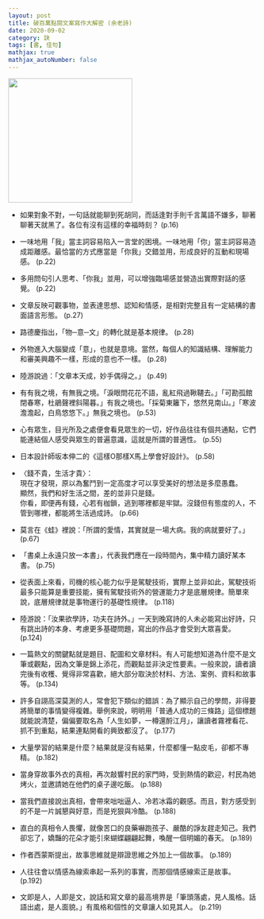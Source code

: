 ```yaml
---
layout: post
title: 破百萬點閱文案寫作大解密 (余老詩)
date: 2020-09-02
category: 訣
tags: [書, 佳句]
mathjax: true
mathjax_autoNumber: false
---
```


<img src="https://doltegg.github.io/book/images/getmillionviews.png" style="width:250px;">

- 如果對象不對，一句話就能聊到死胡同，而話逢對手則千言萬語不嫌多，聊著聊著天就黑了。各位有沒有這樣的幸福時刻？ (p.16)

- 一味地用「我」當主詞容易陷入一言堂的困境。一味地用「你」當主詞容易造成距離感。最恰當的方式應當是「你我」交錯並用，形成良好的互動和現場感。 (p.22)

<!--more-->

- 多用問句引人思考、「你我」並用，可以增強臨場感並營造出實際對話的感覺。 (p.22)

- 文章反映可觀事物，並表達思想、認知和情感，是相對完整且有一定結構的書面語言形態。 (p.27)

- 路德慶指出，「物─意─文」的轉化就是基本規律。 (p.28)

- 外物進入大腦變成「意」，也就是意境。當然，每個人的知識結構、理解能力和審美興趣不一樣，形成的意也不一樣。 (p.28)

- 陸游說過：「文章本天成，妙手偶得之。」 (p.49)

- 有有我之境，有無我之境。「淚眼問花花不語，亂紅飛過鞦韆去。」「可勘孤館閉春寒，杜鵑聲裡斜陽暮。」有我之境也。「採菊東籬下，悠然見南山。」「寒波澹澹起，白鳥悠悠下。」無我之境也。 (p.53)

- 心有眾生，目光所及之處便會看見眾生的一切，好作品往往有個共通點，它們能連結個人感受與眾生的普遍意識，這就是所謂的普適性。 (p.55)

- 日本設計師坂本伸二的《這樣O那樣X馬上學會好設計》。 (p.58)

- 〈錢不貴，生活才貴〉：<br>
  現在才發現，原以為奮鬥到一定高度才可以享受美好的想法是多麼愚蠢。<br>
  顯然，我們和好生活之間，差的並非只是錢。<br>
  你看，即便再有錢，心若有枷鎖，逃到哪裡都是牢獄。沒錢但有態度的人，不管到哪裡，都能將生活過成詩。 (p.66)

- 莫言在《蛙》裡說：「所謂的愛情，其實就是一場大病。我的病就要好了。」 (p.67)

- 「書桌上永遠只放一本書」，代表我們應在一段時間內，集中精力讀好某本書。 (p.75)

- 從表面上來看，司機的核心能力似乎是駕駛技術，實際上並非如此，駕駛技術最多只能算是重要技能，擁有駕駛技術外的營運能力才是底層規律。簡單來說，底層規律就是事物運行的基礎性規律。 (p.118)

- 陸游說：「汝果欲學詩，功夫在詩外。」一天到晚寫詩的人未必能寫出好詩，只有跳出詩的本身、考慮更多基礎問題，寫出的作品才會受到大眾喜愛。 (p.124)

- 一篇熱文的關鍵點就是題目、配圖和文章材料。有人可能想知道為什麼不是文筆或觀點，因為文筆是錦上添花，而觀點並非決定性要素。一般來說，讀者讀完後有收穫、覺得非常喜歡，絕大部分取決於材料、方法、案例、資料和故事等。 (p.134)

- 許多自詡高深莫測的人，常會犯下類似的錯誤：為了顯示自己的學問，非得要將簡單的事情變得複雜。舉例來說，明明用「普通人成功的三條路」這個標題就能說清楚，偏偏要取名為「人生如夢，一樽還酹江月」，讓讀者霧裡看花、抓不到重點，結果連點開看的興致都沒了。 (p.177)

- 大量學習的結果是什麼？結果就是沒有結果，什麼都懂一點皮毛，卻都不專精。 (p.182)

- 當身穿故事外衣的真相，再次敲響村民的家門時，受到熱情的歡迎，村民為她烤火，並邀請她在他們的桌子邊吃飯。 (p.188)

- 當我們直接說出真相，會帶來咄咄逼人、冷若冰霜的觀感。而且，對方感受到的不是一片誠懇與好意，而是兇狠與冷酷。 (p.188)

- 直白的真相令人畏懼，就像苦口的良藥嚇跑孩子、嚴酷的諍友趕走知己。我們卻忘了，嬌豔的花朵才能引來蝴蝶翩翩起舞，喚醒一個明媚的春天。 (p.189)

- 作者西蒙斯提出，故事思維就是辯證思維之外加上一個故事。 (p.189)

- 人往往會以情感為線索串起一系列的事實，而那個情感線索正是故事。 (p.192)

- 文即是人，人即是文，說話和寫文章的最高境界是「筆頭落處，見人風格。話語出處，是人面貌。」有風格和個性的文章讓人如見其人。 (p.219)
